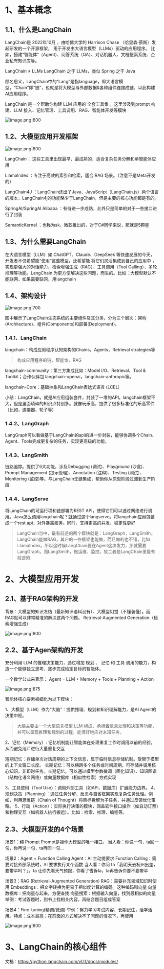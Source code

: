 # 1、基本概念
## 1.1、什么是LangChain
LangChain是 2022年10月 ，由哈佛大学的 Harrison Chase （哈里森·蔡斯）发起研发的一个开源框架，
用于开发由大语言模型（LLMs）驱动的应用程序。
比如，搭建“智能体”（Agent）、问答系统（QA）、对话机器人、文档搜索系统、企业私有知识库等。

LangChain ≠ LLMs
LangChain 之于 LLMs，类似 Spring 之于 Java

顾名思义，LangChain中的“Lang”是指language，即⼤语⾔模型，“Chain”即“链”，也就是将⼤模型与外部数据&各种组件连接成链，以此构建AI应⽤程序。

LangChain 是一个帮助你构建 LLM 应用的 全套工具集 。这里涉及到prompt 构建、LLM 接入、记忆管理、工具调用、RAG、智能体开发等模块

![image.png|800](https://yancey-note-img.oss-cn-beijing.aliyuncs.com/20250916123739.png)

## 1.2、大模型应用开发框架

![image.png|800](https://yancey-note-img.oss-cn-beijing.aliyuncs.com/20250916123840.png)

LangChain ：这些工具里出现最早、最成熟的，适合复杂任务分解和单智能体应用

LlamaIndex ：专注于高效的索引和检索，适合 RAG 场景。（注意不是Meta开发的）

LangChain4J ：LangChain还出了Java、JavaScript（LangChain.js）两个语言的版本，LangChain4j的功能略少于LangChain，但是主要的核心功能都是有的。

SpringAI/SpringAI Alibaba ：有待进一步成熟，此外只是简单的对于一些接口进行了封装

SemanticKernel ：也称为sk，微软推出的，对于C#同学来说，那就是5颗星

## 1.3、为什么需要LangChain

在大语言模型（LLM）如 ChatGPT、Claude、DeepSeek 等快速发展的今天，开发者不仅希望能“使用”这些模型，还希望能 将它们灵活集成到自己的应用中 ，实现更强大的对话能力、检索增强生成（RAG）、工具调用（Tool Calling）、多轮推理等功能。LangChain 为更方便解决这些问题，而生的。比如：大模型默认不能联网，如果需要联网，用langchain

## 1.4、架构设计

![image.png|700](https://yancey-note-img.oss-cn-beijing.aliyuncs.com/20250916124904.png)

图中展示了LangChain生态系统的主要组件及其分类，分为三个层次：架构(Architecture)、组件(Components)和部署(Deployment)。

### 1.4.1、LangChain
langchain：构成应用程序认知架构的Chains，Agents，Retrieval strategies等
>构成应⽤程序的链、智能体、RAG

langchain-community：第三方集成⽐如：Model I/O、Retrieval、Tool & Toolkit；合作伙伴包 langchain-openai，langchain-anthropic等。

langchain-Core：基础抽象和LangChain表达式语言 (LCEL)

小结：LangChain，就是AI应用组装套件，封装了一堆的API。langchain框架不大，但是里面琐碎的知识点特别多。就像玩乐高，提供了很多标准化的乐高零件（比如，连接器、轮子等)

### 1.4.2、LangGraph
LangGraph可以看做基于LangChain的api的进一步封装，能够协调多个Chain、Agent、Tools完成更复杂的任务，实现更高级的功能。

### 1.4.3、LangSmith
链路追踪。提供了6大功能，涉及Debugging (调试)、Playground (沙盒)、Prompt Management (提示管理)、Annotation (注释)、Testing (测试)、Monitoring (监控)等。与LangChain无缝集成，帮助你从原型阶段过渡到生产阶段

### 1.4.4、LangServe

将LangChain的可运行项和链部署为REST API，使得它们可以通过网络进行调用。Java怎么调用langchain呢？就通过这个langserve。将langchain应用包装成一个rest api，对外暴露服务。同时，支持更高的并发，稳定性更好

>LangChain当中，最有前途的两个模块就是：LangGraph，LangSmith。LangChain能做RAG，其它的⼀些框架也能做，而且做的也不错，⽐如LlamaIndex。所以这时候LangChain要在Agent这块发⼒，那就需要LangGraph。而LangSmith，做运维、监控。故⼆者是LangChain⾥最有前途的

# 2、大模型应用开发
## 2.1、基于RAG架构的开发
背景：大模型的知识冻结（最新知识语料没有）、大模型幻觉（不懂装懂）。而RAG就可以非常精准的解决这两个问题。
Retrieval-Augmented Generation（检索增强生成）

![image.png|900](https://yancey-note-img.oss-cn-beijing.aliyuncs.com/20250916204005.png)



## 2.2、基于Agen架构的开发
充分利用 LLM 的推理决策能力，通过增加 规划 、 记忆 和 工具 调用的能力，构造一个能够独立思考、逐步完成给定目标的智能体。

一个数学公式来表示：
Agent = LLM + Memory + Tools + Planning + Action

![image.png|875](https://yancey-note-img.oss-cn-beijing.aliyuncs.com/20250916205049.png)


智能体核心要素被细化为以下模块：

1、大模型（LLM）作为“大脑”：提供推理、规划和知识理解能力，是AI Agent的决策中枢。

>⼤脑主要由⼀个⼤型语⾔模型 LLM 组成，承担着信息处理和决策等功能， 并可以呈现推理和规划的过程，能很好地应对未知任务。

2、记忆（Memory）: 记忆机制能让智能体在处理重复⼯作时调⽤以前的经验，从而避免⽤⼾进⾏⼤量重复交互

短期记忆：存储单次对话周期的上下文信息，属于临时信息存储机制。受限于模型的上下文窗口长度。
长期记忆：可以横跨多个任务或时间周期，可存储并调用核心知识，非即时任务。长期记忆，可以通过模型参数微调（固化知识）、知识图谱（结构化语义网络）或向量数据库（相似性检索）方式实现

3、工具使用（Tool Use）：调用外部工具（如API、数据库）扩展能力边界。
4、规划决策（Planning）：通过任务分解、反思与自省框架实现复杂任务处理。例如，利用思维链（Chain of Thought）将目标拆解为子任务，并通过反馈优化策略。
5、行动（Action）：实际执行决策的模块，涵盖软件接口操作（如自动订票）和物理交互（如机器人执行搬运）。比如：检索、推理、编程等。

## 2.3、大模型开发的4个场景

场景1：纯 Prompt
Prompt是操作大模型的唯一接口。
当人看：你说一句，ta回一句，你再说一句，ta再回一句...

场景2：Agent + Function Calling
Agent：AI 主动提要求 Function Calling：需要对接外部系统时，AI 要求执行某个函数
当人看：你问 ta「我明天去杭州出差，要带伞吗？」，ta 让你先看天气预报，你看了告诉ta，ta再告诉你要不要带伞

场景3：RAG (Retrieval-Augmented Generation)
RAG：需要补充领域知识时使用
Embeddings：把文字转换为更易于相似度计算的编码。这种编码叫向量
向量数据库：把向量存起来，方便查找
向量搜索：根据输入向量，找到最相似的向量
举例：考试答题时，到书上找相关内容，再结合题目组成答案

场景4：Fine-tuning(精调/微调)
举例：努力学习考试内容，长期记住，活学活用。特点：成本最高；在前面的方式解决不了问题的情况下，再使用

![image.png|800](https://yancey-note-img.oss-cn-beijing.aliyuncs.com/20250916205406.png)

# 3、LangChain的核心组件
文档：https://python.langchain.com/v0.1/docs/modules/

